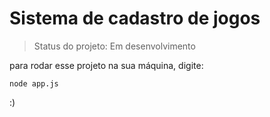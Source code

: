 <h1>Sistema de cadastro de jogos</h1>

> Status do projeto: Em desenvolvimento

para rodar esse projeto na sua máquina, digite:

```
node app.js
```
:)